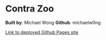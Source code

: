 # Contra Zoo

**Built by**: Michael Wong **Github**: michaelw0ng

[Link to deployed Github Pages site](https://michaelw0ng.github.io/Contra-Zoo/)
